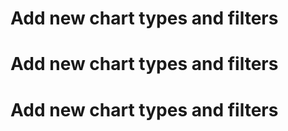 # Add new chart types and filters
# Add new chart types and filters
# Add new chart types and filters
